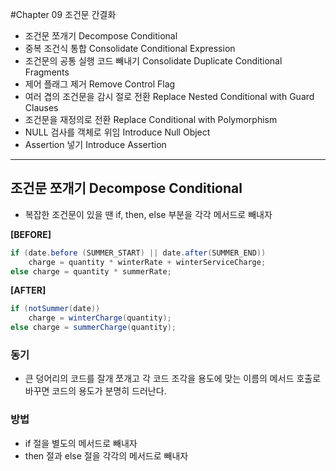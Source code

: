 #Chapter 09 조건문 간결화
- 조건문 쪼개기 Decompose Conditional
- 중복 조건식 통합 Consolidate Conditional Expression
- 조건문의 공통 실행 코드 빼내기 Consolidate Duplicate Conditional Fragments
- 제어 플래그 제거 Remove Control Flag
- 여러 겹의 조건문을 감시 절로 전환 Replace Nested Conditional with Guard Clauses
- 조건문을 재정의로 전환 Replace Conditional with Polymorphism
- NULL 검사를 객체로 위임 Introduce Null Object
- Assertion 넣기 Introduce Assertion

---
## 조건문 쪼개기 Decompose Conditional
- 복잡한 조건문이 있을 땐 if, then, else 부분을 각각 메서드로 빼내자

**[BEFORE]**
```java
if (date.before (SUMMER_START) || date.after(SUMMER_END))
    charge = quantity * winterRate + winterServiceCharge;
else charge = quantity * summerRate;
```
**[AFTER]**
```java
if (notSummer(date))
    charge = winterCharge(quantity);
else charge = summerCharge(quantity);
```

### 동기
- 큰 덩어리의 코드를 잘개 쪼개고 각 코드 조각을 용도에 맞는 이름의 메서드 호출로 바꾸면 코드의 용도가 분명히 드러난다.  

### 방법 
- if 절을 별도의 메서드로 빼내자
- then 절과 else 절을 각각의 메서드로 빼내자  


